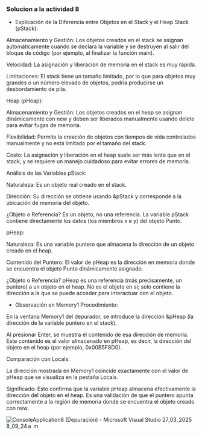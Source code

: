 ### Solucion a la actividad 8

- Explicación de la Diferencia entre Objetos en el Stack y el Heap
Stack (pStack):

Almacenamiento y Gestión: Los objetos creados en el stack se asignan automáticamente cuando se declara la variable y se destruyen al salir del bloque de código (por ejemplo, al finalizar la función main).

Velocidad: La asignación y liberación de memoria en el stack es muy rápida.

Limitaciones: El stack tiene un tamaño limitado, por lo que para objetos muy grandes o un número elevado de objetos, podría producirse un desbordamiento de pila.

Heap (pHeap):

Almacenamiento y Gestión: Los objetos creados en el heap se asignan dinámicamente con new y deben ser liberados manualmente usando delete para evitar fugas de memoria.

Flexibilidad: Permite la creación de objetos con tiempos de vida controlados manualmente y no está limitado por el tamaño del stack.

Costo: La asignación y liberación en el heap suele ser más lenta que en el stack, y se requiere un manejo cuidadoso para evitar errores de memoria.

Análisis de las Variables
pStack:

Naturaleza: Es un objeto real creado en el stack.

Dirección: Su dirección se obtiene usando &pStack y corresponde a la ubicación de memoria del objeto.

¿Objeto o Referencia? Es un objeto, no una referencia. La variable pStack contiene directamente los datos (los miembros x e y) del objeto Punto.

pHeap:

Naturaleza: Es una variable puntero que almacena la dirección de un objeto creado en el heap.

Contenido del Puntero: El valor de pHeap es la dirección en memoria donde se encuentra el objeto Punto dinámicamente asignado.

¿Objeto o Referencia? pHeap es una referencia (más precisamente, un puntero) a un objeto en el heap. No es el objeto en sí; solo contiene la dirección a la que se puede acceder para interactuar con el objeto.

- Observación en Memory1
Procedimiento:

En la ventana Memory1 del depurador, se introduce la dirección &pHeap (la dirección de la variable puntero en el stack).

Al presionar Enter, se muestra el contenido de esa dirección de memoria. Este contenido es el valor almacenado en pHeap, es decir, la dirección del objeto en el heap (por ejemplo, 0x00B5F8D0).

Comparación con Locals:

La dirección mostrada en Memory1 coincide exactamente con el valor de pHeap que se visualiza en la pestaña Locals.

Significado: Esto confirma que la variable pHeap almacena efectivamente la dirección del objeto en el heap. Es una validación de que el puntero apunta correctamente a la región de memoria donde se encuentra el objeto creado con new.

![ConsoleApplication8 (Depuración) - Microsoft Visual Studio 27_03_2025 8_09_24 a  m](https://github.com/user-attachments/assets/92ccf385-f356-44ee-b7b5-d27ed8b449d3)
